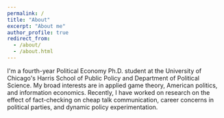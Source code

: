 ```yaml
---
permalink: /
title: "About"
excerpt: "About me"
author_profile: true
redirect_from: 
  - /about/
  - /about.html
---
```


I'm a fourth-year Political Economy Ph.D. student at the University of Chicago's Harris School of Public Policy and Department of Political Science. My broad interests are in applied game theory, American politics, and information economics. Recently, I have worked on research on the effect of fact-checking on cheap talk communication, career concerns in political parties, and dynamic policy experimentation. 